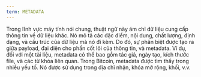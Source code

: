 ```yaml
---
term: METADATA
---
```


Trong lĩnh vực máy tính nói chung, thuật ngữ này ám chỉ dữ liệu cung cấp thông tin về dữ liệu khác. Nó mô tả các đặc điểm, nội dung, chất lượng, định dạng, và cấu trúc của dữ liệu mà nó đi kèm. Do đó, sự phân biệt được tạo ra giữa payload, đại diện cho phần cốt lõi của thông tin, và metadata. Ví dụ, đối với một tài liệu, metadata có thể bao gồm tác giả, ngày tạo, kích thước file, và các từ khóa liên quan. Trong Bitcoin, metadata được tìm thấy trong nhiều yếu tố. Nó được sử dụng trong địa chỉ nhận, khóa mở rộng, khối, v.v.